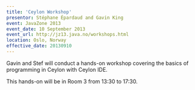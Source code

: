 ```yaml
---
title: 'Ceylon Workshop'
presentor: Stéphane Épardaud and Gavin King
event: JavaZone 2013
event_date: 10 September 2013
event_url: http://jz13.java.no/workshops.html
location: Oslo, Norway
effective_date: 20130910
---
```

Gavin and Stef will conduct a hands-on workshop covering the 
basics of programming in Ceylon with Ceylon IDE.

This hands-on will be in Room 3 from 13:30 to 17:30.